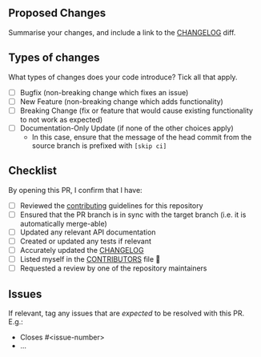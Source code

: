 
## Proposed Changes

Summarise your changes, and include a link to the [CHANGELOG](https://github.com/HicServices/DicomTypeTranslation/blob/master/CHANGELOG.md) diff.

## Types of changes

What types of changes does your code introduce? Tick all that apply.

- [ ] Bugfix (non-breaking change which fixes an issue)
- [ ] New Feature (non-breaking change which adds functionality)
- [ ] Breaking Change (fix or feature that would cause existing functionality to not work as expected)
- [ ] Documentation-Only Update (if none of the other choices apply)
  - In this case, ensure that the message of the head commit from the source branch is prefixed with `[skip ci]`

## Checklist

By opening this PR, I confirm that I have:

- [ ] Reviewed the [contributing](https://github.com/HicServices/DicomTypeTranslation/blob/master/CONTRIBUTING.md) guidelines for this repository
- [ ] Ensured that the PR branch is in sync with the target branch (i.e. it is automatically merge-able)
- [ ] Updated any relevant API documentation
- [ ] Created or updated any tests if relevant
- [ ] Accurately updated the [CHANGELOG](https://github.com/HicServices/DicomTypeTranslation/blob/master/CHANGELOG.md)
- [ ] Listed myself in the [CONTRIBUTORS](https://github.com/HicServices/DicomTypeTranslation/blob/master/CONTRIBUTORS.md) file 🚀
- [ ] Requested a review by one of the repository maintainers

## Issues

If relevant, tag any issues that are *expected* to be resolved with this PR. E.g.:

- Closes #\<issue-number>
- ...
